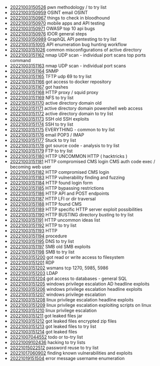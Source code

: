 - [20221003150526](/zet/20221003150526/README.md) pwn methodology / to try list
- [20221003150959](/zet/20221003150959/README.md) OSINT email OSINT
- [20221003150967](/zet/20221003150967/README.md) things to check in bloodhound
- [20221003150970](/zet/20221003150970/README.md) mobile apps and API testing
- [20221003150971](/zet/20221003150971/README.md) OWASP top 10 api bugs
- [20221003150976](/zet/20221003150976/README.md) IDOR general steps
- [20221003150989](/zet/20221003150989/README.md) GraphQL API pentesting to try list
- [20221003151005](/zet/20221003151005/README.md) API enumeration bug hunting workflow
- [20221003151026](/zet/20221003151026/README.md) common misconfigurations of active directory
- [20221003151162](/zet/20221003151162/README.md) nmap UDP scan - individual port scans top ports command
- [20221003151163](/zet/20221003151163/README.md) nmap UDP scan - individual port scans
- [20221003151164](/zet/20221003151164/README.md) SNMP
- [20221003151165](/zet/20221003151165/README.md) TFTP udp 69 to try list
- [20221003151166](/zet/20221003151166/README.md) got access to docker repository
- [20221003151167](/zet/20221003151167/README.md) got hashes
- [20221003151168](/zet/20221003151168/README.md) HTTP proxy / squid proxy
- [20221003151169](/zet/20221003151169/README.md) NFS to try list
- [20221003151170](/zet/20221003151170/README.md) active directory domain old
- [20221003151171](/zet/20221003151171/README.md) active directory domain powershell web access
- [20221003151172](/zet/20221003151172/README.md) active directory domain to try list
- [20221003151173](/zet/20221003151173/README.md) SSH old SSH exploits
- [20221003151174](/zet/20221003151174/README.md) SSH to try list
- [20221003151175](/zet/20221003151175/README.md) EVERYTHING - common to try list
- [20221003151176](/zet/20221003151176/README.md) email POP3 / IMAP
- [20221003151177](/zet/20221003151177/README.md) Stuck to try list
- [20221003151178](/zet/20221003151178/README.md) got source code - analysis to try list
- [20221003151179](/zet/20221003151179/README.md) FTP to try list
- [20221003151180](/zet/20221003151180/README.md) HTTP UNCOMMON HTTP ( hacktricks )
- [20221003151181](/zet/20221003151181/README.md) HTTP compromised CMS login CMS auth code exec / becoming web user
- [20221003151182](/zet/20221003151182/README.md) HTTP compromised CMS login
- [20221003151183](/zet/20221003151183/README.md) HTTP vulnerability finding and fuzzing
- [20221003151184](/zet/20221003151184/README.md) HTTP found login form
- [20221003151185](/zet/20221003151185/README.md) HTTP bypassing restrictions
- [20221003151186](/zet/20221003151186/README.md) HTTP API and POST endpoints
- [20221003151187](/zet/20221003151187/README.md) HTTP LFI or dir traversal
- [20221003151188](/zet/20221003151188/README.md) HTTP found CMS
- [20221003151189](/zet/20221003151189/README.md) HTTP specific HTTP server exploit possibilities
- [20221003151190](/zet/20221003151190/README.md) HTTP BUSTING directory busting to try list
- [20221003151191](/zet/20221003151191/README.md) HTTP uncommon ideas list
- [20221003151192](/zet/20221003151192/README.md) HTTP to try list
- [20221003151193](/zet/20221003151193/README.md) HTTP
- [20221003151194](/zet/20221003151194/README.md) procedure
- [20221003151195](/zet/20221003151195/README.md) DNS to try list
- [20221003151197](/zet/20221003151197/README.md) SMB old SMB exploits
- [20221003151198](/zet/20221003151198/README.md) SMB to try list
- [20221003151200](/zet/20221003151200/README.md) got read or write access to filesystem
- [20221003151201](/zet/20221003151201/README.md) RDP
- [20221003151202](/zet/20221003151202/README.md) wsmans tcp 1270, 5985, 5986
- [20221003151203](/zet/20221003151203/README.md) LDAP
- [20221003151204](/zet/20221003151204/README.md) got access to databases - general SQL
- [20221003151205](/zet/20221003151205/README.md) windows privilege escalation AD headline exploits
- [20221003151206](/zet/20221003151206/README.md) windows privilege escalation headline exploits
- [20221003151207](/zet/20221003151207/README.md) windows privilege escalation
- [20221003151208](/zet/20221003151208/README.md) linux privilege escalation headline exploits
- [20221003151209](/zet/20221003151209/README.md) linux privilege escalation exploiting scripts on linux
- [20221003151210](/zet/20221003151210/README.md) linux privilege escalation
- [20221003151211](/zet/20221003151211/README.md) got leaked files jar
- [20221003151212](/zet/20221003151212/README.md) got leaked files encrypted zip files
- [20221003151213](/zet/20221003151213/README.md) got leaked files to try list
- [20221003151214](/zet/20221003151214/README.md) got leaked files
- [20221007044552](/zet/20221007044552/README.md) todo or to-try list
- [20221009102436](/zet/20221009102436/README.md) hacking to try lists
- [20221015022512](/zet/20221015022512/README.md) password reuse to try list
- [20221017060902](/zet/20221017060902/README.md) finding known vulnerabilities and exploits
- [20221019151504](/zet/20221019151504/README.md) error message username enumeration
